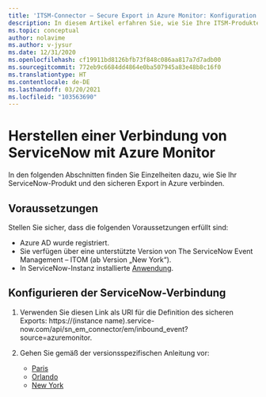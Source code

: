 ```yaml
---
title: 'ITSM-Connector – Secure Export in Azure Monitor: Konfiguration mit ServiceNow'
description: In diesem Artikel erfahren Sie, wie Sie Ihre ITSM-Produkte/-Dienste mit ServiceNow für Secure Export in Azure Monitor verbinden.
ms.topic: conceptual
author: nolavime
ms.author: v-jysur
ms.date: 12/31/2020
ms.openlocfilehash: cf19911bd8126bfb73f848c086aa817a7d7adb00
ms.sourcegitcommit: 772eb9c6684dd4864e0ba507945a83e48b8c16f0
ms.translationtype: HT
ms.contentlocale: de-DE
ms.lasthandoff: 03/20/2021
ms.locfileid: "103563690"
---
```

# <a name="connect-servicenow-to-azure-monitor"></a>Herstellen einer Verbindung von ServiceNow mit Azure Monitor

In den folgenden Abschnitten finden Sie Einzelheiten dazu, wie Sie Ihr ServiceNow-Produkt und den sicheren Export in Azure verbinden.

## <a name="prerequisites"></a>Voraussetzungen

Stellen Sie sicher, dass die folgenden Voraussetzungen erfüllt sind:

* Azure AD wurde registriert.
* Sie verfügen über eine unterstützte Version von The ServiceNow Event Management – ITOM (ab Version „New York“).
* In ServiceNow-Instanz installierte [Anwendung](https://store.servicenow.com/sn_appstore_store.do#!/store/application/ac4c9c57dbb1d090561b186c1396191a/1.3.1?referer=%2Fstore%2Fsearch%3Flistingtype%3Dallintegrations%25253Bancillary_app%25253Bcertified_apps%25253Bcontent%25253Bindustry_solution%25253Boem%25253Butility%26q%3DEvent%2520Management%2520Connectors&sl=sh).

## <a name="configure-the-servicenow-connection"></a>Konfigurieren der ServiceNow-Verbindung

1. Verwenden Sie diesen Link als URI für die Definition des sicheren Exports: https://(instance name).service-now.com/api/sn_em_connector/em/inbound_event?source=azuremonitor.

2. Gehen Sie gemäß der versionsspezifischen Anleitung vor:
   * [Paris](https://docs.servicenow.com/bundle/paris-it-operations-management/page/product/event-management/concept/azure-integration.html)
   * [Orlando](https://docs.servicenow.com/bundle/orlando-it-operations-management/page/product/event-management/concept/azure-integration.html)
   * [New York](https://docs.servicenow.com/bundle/newyork-it-operations-management/page/product/event-management/concept/azure-integration.html)
